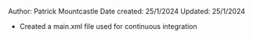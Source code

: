 Author: Patrick Mountcastle
Date created: 25/1/2024
Updated: 25/1/2024

- Created a main.xml file used for continuous integration